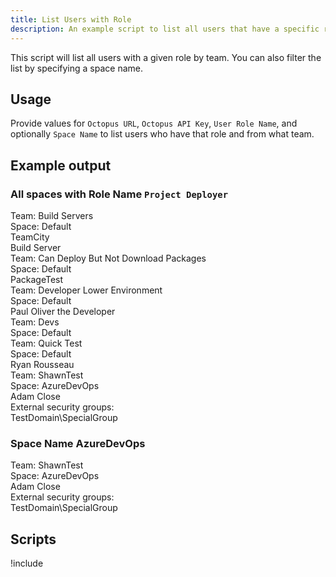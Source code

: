 ```yaml
---
title: List Users with Role
description: An example script to list all users that have a specific role by team.
---
```



This script will list all users with a given role by team.  You can also filter the list by specifying a space name.

## Usage

Provide values for `Octopus URL`,  `Octopus API Key`, `User Role Name`, and optionally `Space Name` to list users who have that role and from what team.

## Example output

### All spaces with Role Name `Project Deployer`

Team: Build Servers  
Space: Default  
TeamCity  
Build Server  
Team: Can Deploy But Not Download Packages  
Space: Default  
PackageTest  
Team: Developer Lower Environment  
Space: Default  
Paul Oliver the Developer  
Team: Devs  
Space: Default  
Team: Quick Test  
Space: Default  
Ryan Rousseau  
Team: ShawnTest  
Space: AzureDevOps  
Adam Close  
External security groups:  
TestDomain\SpecialGroup

### Space Name AzureDevOps
Team: ShawnTest  
Space: AzureDevOps  
Adam Close  
External security groups:  
TestDomain\SpecialGroup  

## Scripts

!include <list-users-with-role-scripts>
